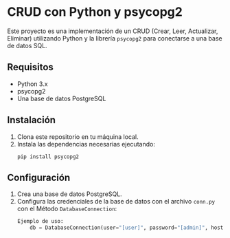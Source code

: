 # CRUD con Python y psycopg2

Este proyecto es una implementación de un CRUD (Crear, Leer, Actualizar, Eliminar) utilizando Python y la librería `psycopg2` para conectarse a una base de datos SQL.

## Requisitos

- Python 3.x
- psycopg2
- Una base de datos PostgreSQL

## Instalación

1. Clona este repositorio en tu máquina local.
2. Instala las dependencias necesarias ejecutando:
    ```
    pip install psycopg2
    ```

## Configuración

1. Crea una base de datos PostgreSQL.
2. Configura las credenciales de la base de datos con el archivo `conn.py` con el Método `DatabaseConnection`:
    ```python
    Ejemplo de uso:
        db = DatabaseConnection(user="[user]", password="[admin]", host="[host]", port="5432", database="[name_db]")
    ```
